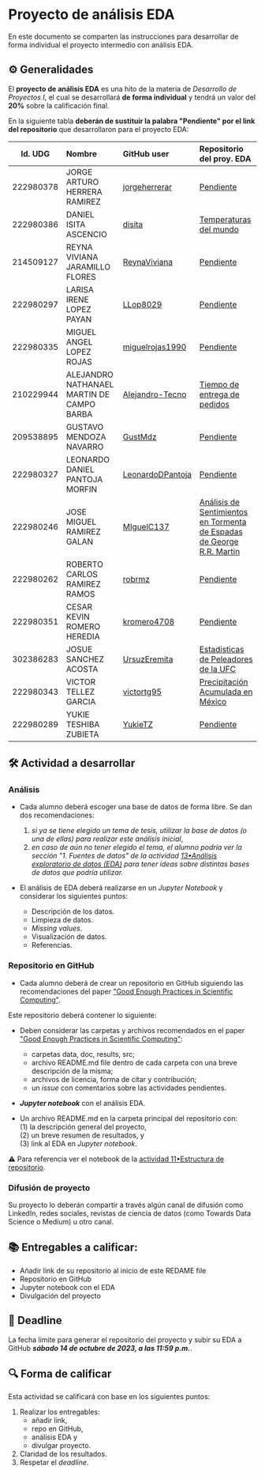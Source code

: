 # Proyecto de análisis EDA

En este documento se comparten las instrucciones para desarrollar de forma individual el proyecto intermedio con análisis EDA.

## ⚙️ Generalidades
El **proyecto de análisis EDA** es una hito de la materia de _Desarrollo de Proyectos I_, el cual se desarrollará **de forma individual** y tendrá un valor del **20%** sobre la calificación final.

En la siguiente tabla **deberán de sustituir la palabra "Pendiente" por el link del repositorio** que desarrollaron para el proyecto EDA:

| Id. UDG | Nombre | GitHub user | Repositorio del proy. EDA |
|:-------:|:-------|:------------|:--------------------------|
|222980378|JORGE ARTURO HERRERA RAMIREZ|[jorgeherrerar](https://github.com/jorgeherrerar) |[Pendiente](liga) |
|222980386|DANIEL ISITA ASCENCIO|[disita](https://github.com/disita) |[Temperaturas del mundo](https://github.com/disita/EDA-Class-Proyect) |
|214509127|REYNA VIVIANA JARAMILLO FLORES|[ReynaViviana](https://github.com/ReynaViviana) |[Pendiente](liga) |
|222980297|LARISA IRENE LOPEZ PAYAN |[LLop8029](https://github.com/LLop8029) |[Pendiente](liga) |
|222980335|MIGUEL ANGEL LOPEZ ROJAS |[miguelrojas1990](https://github.com/miguelrojas1990) |[Pendiente](liga) |
|210229944|ALEJANDRO NATHANAEL MARTIN DE CAMPO BARBA |[Alejandro-Tecno](https://github.com/Alejandro-Tecno) |[Tiempo de entrega de pedidos](https://github.com/Alejandro-Tecno/EDA_project) |
|209538895|GUSTAVO MENDOZA NAVARRO |[GustMdz](https://github.com/GustMdz) |[Pendiente](liga) |
|222980327|LEONARDO DANIEL PANTOJA MORFIN |[LeonardoDPantoja](https://github.com/LeonardoDPantoja) |[Pendiente](liga) |
|222980246|JOSE MIGUEL RAMIREZ GALAN |[MIguelC137](https://github.com/MIguelC137) |[Análisis de Sentimientos en Tormenta de Espadas de George R.R. Martin](https://github.com/MIguelC137/An-lisis-de-Sentimientos-en-Tormenta-de-Espadas-de-George-R.R.-Martin) |
|222980262|ROBERTO CARLOS RAMIREZ RAMOS |[robrmz](https://github.com/robrmz) |[Pendiente](liga) |
|222980351|CESAR KEVIN ROMERO HEREDIA |[kromero4708](https://github.com/kromero4708) |[Pendiente](liga) |
|302386283|JOSUE SANCHEZ ACOSTA |[UrsuzEremita](https://github.com/UrsuzEremita) |[Estadisticas de Peleadores de la UFC](https://github.com/UrsuzEremita/EDA-y-base-de-datos-de-la-UFC) |
|222980343|VICTOR TELLEZ GARCIA |[victortg95](https://github.com/victortg95) |[Precipitación Acumulada en México](https://github.com/victortg95/EDA_precipitacion_Mexico.git) |
|222980289|YUKIE TESHIBA ZUBIETA |[YukieTZ](https://github.com/YukieTZ) |[Pendiente](liga) |


## 🛠 Actividad a desarrollar

### Análisis
- Cada alumno deberá escoger una base de datos de forma libre. Se dan dos recomendaciones:
  1. _si ya se tiene elegido un tema de tesis, utilizar la base de datos (o una de ellas) para realizar este análisis inicial_,
  2. _en caso de aún no tener elegido el tema, el alumno podría ver la sección "1. Fuentes de datos" de la actividad [13•Análisis exploratorio de datos (EDA)](https://github.com/vcuspinera/UDG_MCD_Project_Dev_I/blob/main/actividades/13_EDA.ipynb) para tener ideas sobre distintas bases de datos que podría utilizar._

- El análisis de EDA deberá realizarse en un *Jupyter Notebook* y considerar los siguientes puntos:
  - Descripción de los datos.
  - Limpieza de datos.
  - *Missing values*.
  - Visualización de datos.
  - Referencias.
  

### Repositorio en GitHub
- Cada alumno deberá de crear un repositorio en GitHub siguiendo las recomendaciones del paper ["Good Enough Practices in Scientific Computing"](https://github.com/vcuspinera/UDG_MCD_Project_Dev_I/tree/main/actividades/material).

Este repositorio deberá contener lo siguiente:

- Deben considerar las carpetas y archivos recomendados en el paper ["Good Enough Practices in Scientific Computing"](https://github.com/vcuspinera/UDG_MCD_Project_Dev_I/tree/main/actividades/material):
  - carpetas data, doc, results, src; 
  - archivo README.md file dentro de cada carpeta con una breve descripción de la misma; 
  - archivos de licencia, forma de citar y contribución; 
  - un *issue* con comentarios sobre las actividades pendientes.

- __*Jupyter notebook*__ con el análisis EDA.

- Un archivo README.md en la carpeta principal del repositorio con:  
    (1) la descripción general del proyecto,  
    (2) un breve resumen de resultados, y  
    (3) link al EDA en *Jupyter notebook*.  

⚠️ Para referencia ver el notebook de la [actividad 11•Estructura de repositorio](https://github.com/vcuspinera/UDG_MCD_Project_Dev_I/blob/main/actividades/11_Repo_structure.md).

### Difusión de proyecto

Su proyecto lo deberán compartir a través algún canal de difusión como LinkedIn, redes sociales, revistas de ciencia de datos (como Towards Data Science o Medium) u otro canal.

## 📚 Entregables a calificar:

- Añadir link de su repositorio al inicio de este REDAME file
- Repositorio en GitHub
- Jupyter notebook con el EDA
- Divulgación del proyecto


## 📅 Deadline
La fecha límite para generar el repositorio del proyecto y subir su EDA a GitHub __*sábado 14 de octubre de 2023, a las 11:59 p.m.*__.  


## 🔍 Forma de calificar
Esta actividad se calificará con base en los siguientes puntos:

1. Realizar los entregables:
    - añadir link,  
    - repo en GitHub,  
    - análisis EDA y 
    - divulgar proyecto.
2. Claridad de los resultados.
3. Respetar el *deadline*.
